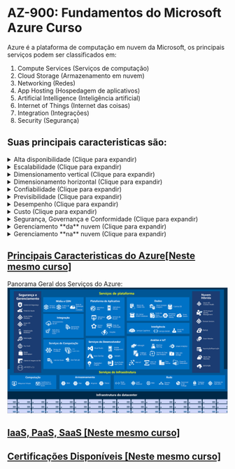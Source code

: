 # AZ-900: Fundamentos do Microsoft Azure Curso

Azure é a plataforma de computação em nuvem da Microsoft, os principais
serviços podem ser classificados em:

1. Compute Services (Serviços de computação)
2. Cloud Storage (Armazenamento em nuvem)
3. Networking (Redes)
4. App Hosting (Hospedagem de aplicativos)
5. Artificial Intelligence (Inteligência artificial)
6. Internet of Things (Internet das coisas)
7. Integration (Integrações)
8. Security (Segurança)

## Suas principais caracteristicas são:
<details>
    <summary>Alta disponibilidade (Clique para expandir)</summary>
Quando um aplicativo, serviço ou qualquer recurso de TI é implantado, eles devem estar disponíveis quando necessário.
A alta disponibilidade se concentra em garantir a disponibilidade máxima, independentemente de interrupções ou eventos que possam ocorrer.
</details>

<details>
    <summary>Escalabilidade (Clique para expandir)</summary>
Outro grande benefício da computação em nuvem é a escalabilidade dos recursos de nuvem. A escalabilidade refere-se à capacidade de ajustar recursos
para atender à demanda. Se experimentarmos um pico repentino de tráfego e seus sistemas ficarem sobrecarregados, a capacidade de escalar significa
que poderá adicionar mais recursos para lidar melhor com o aumento da demanda.
O outro benefício da escalabilidade é não pagar além do necessário pelos serviços. Como a nuvem é um modelo baseado em consumo,
o usuário paga apenas pelo que usa. Se a demanda cair, poderá reduzir seus recursos e, assim, reduzir seus custos.
A escala geralmente vem em duas variedades: vertical e horizontal.

1. A escala vertical se concentra em aumentar ou diminuir a capacidade dos recursos.
2. A escala horizontal é adição ou subtração do número de recursos.
</details>

<details>
    <summary>Dimensionamento vertical (Clique para expandir)</summary>
Com a escala vertical, se um aplicativo precisasse de mais capacidade de processamento, poderia escalar verticalmente, com a alocação de mais CPUs ou
RAM à máquina virtual. Por outro lado, se percebesse que superestimou as necessidades, poderia reduzir verticalmente, diminuindo as especificações
de CPU ou RAM.
</details>

<details>
    <summary>Dimensionamento horizontal (Clique para expandir)</summary>
Com a escala horizontal, se você experimentasse um salto repentino acentuado na demanda, seus recursos implantados poderiam ser expandidos
(automaticamente ou manualmente). Por exemplo, você pode adicionar máquinas virtuais ou contêineres por meio da expansão. Da mesma forma, se houver
uma queda significativa na demanda, os recursos implantados poderão ser reduzidos horizontalmente (de maneira automática ou manual).
</details>

<details>
    <summary>Confiabilidade (Clique para expandir)</summary>
Resiliência é a capacidade que um sistema tem de se recuperar de falhas e continuar funcionando. Devido ao design descentralizado, a nuvem naturalmente
dá suporte a uma infraestrutura confiável e resiliente. Com um design descentralizado, a nuvem permite que você tenha recursos implantados em várias
regiões do mundo. Com essa escala global, mesmo que ocorra um evento catastrófico em uma região, as outras regiões ainda estarão em funcionamento.
Você pode criar aplicativos para aproveitar automaticamente essa confiabilidade maior. Em alguns casos, o próprio ambiente de nuvem mudará
automaticamente para uma região diferente, sem que você precise realizar nenhuma ação.
</details>

<details>
    <summary>Previsibilidade (Clique para expandir)</summary>
A previsibilidade na nuvem permite que você avance com confiança. A previsibilidade pode se concentrar na previsibilidade de desempenho ou na
previsibilidade de custo.
</details>

<details>
    <summary>Desempenho (Clique para expandir)</summary>
A previsibilidade de desempenho se concentra em prever os recursos necessários para oferecer uma experiência positiva aos clientes. O dimensionamento
automático, o balanceamento de carga e a alta disponibilidade são apenas alguns dos conceitos de nuvem que dão suporte à previsibilidade de desempenho.
Se de repente você precisar de mais recursos, o dimensionamento automático poderá implantar recursos adicionais para atender à demanda e depois reduzir
a implantação quando a demanda cair. Ou se o tráfego estiver bem concentrado em uma área, o balanceamento de carga ajudará a redirecionar parte da
sobrecarga para áreas menos sobrecarregadas.
</details>

<details>
    <summary>Custo (Clique para expandir)</summary>
A previsibilidade de custos se concentra em prever o custo dos gastos com a nuvem. Ela permite acompanhar o uso de recursos em tempo real,
monitorar os recursos para garantir a maior eficiência de uso possível e aplicar a análise de dados para encontrar padrões e tendências que ajudam a
planejar melhor as implantações de recursos. Operando na nuvem e usando a análise e as informações da nuvem, é possível prever custos futuros e
ajustar os recursos conforme o necessário.
</details>

<details>
    <summary>Segurança, Governança e Conformidade (Clique para expandir)</summary>
Modelos de conjunto ajudam a garantir que todos os seus recursos implantados atendam aos padrões corporativos e aos requisitos regulatórios
governamentais. Além disso, é possível atualizar todos os seus recursos implantados com novos padrões à medida que os padrões são alterados.
A auditoria baseada em nuvem ajuda a sinalizar qualquer recurso que esteja fora de conformidade com seus padrões corporativos e fornece estratégias
de mitigação. Dependendo do modelo operacional, patches de software e atualizações também podem ser aplicados automaticamente, o que ajuda na
governança e na segurança.
Em relação à segurança, você pode encontrar uma solução de nuvem que atenda às suas necessidades de segurança. Se você quiser o controle máximo da
segurança, a infraestrutura como serviço fornecerá recursos físicos, mas permitirá que você gerencie os sistemas operacionais e o software instalado,
incluindo aplicação de patches e manutenção. Se você quiser que a aplicação de patches e a manutenção sejam tratadas automaticamente, as implantações
de plataforma como serviço ou software como serviço podem ser as melhores estratégias de nuvem para você.
E como a nuvem se destina a uma entrega de recursos de TI via Internet, os provedores de nuvem normalmente são adequados para lidar com situações como
ataques de DDoS (negação de serviço distribuído), tornando sua rede mais robusta e segura.
</details>

<details>
    <summary>Gerenciamento **da** nuvem (Clique para expandir)</summary>
1. Escalar automaticamente a implantação de recursos com base na necessidade.
2. Implantar recursos com base em um modelo pré-configurado, removendo a necessidade de configuração manual.
3. Monitorar a integridade dos recursos e substituir automaticamente os recursos com falha.
4. Receber alertas automáticos com base em métricas configuradas, de modo a ficar ciente do desempenho em tempo real.
</details>

<details>
    <summary>Gerenciamento **na** nuvem (Clique para expandir)</summary>
1. Por meio de um portal da Web.
2. Usando uma interface de linha de comando.
3. Usando APIs.
4. Usando o PowerShell.
</details>

## [Principais Caracteristicas do Azure[Neste mesmo curso]](azure/README.md)
Panorama Geral dos Serviços do Azure:
![AzureServices](azure/azure_services.png)
## [IaaS, PaaS, SaaS [Neste mesmo curso]](iaas_paas_saas.md)
## [Certificações Disponíveis [Neste mesmo curso]](certificacoes/README.md)




